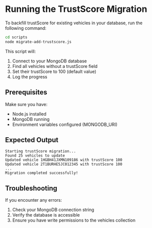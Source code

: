 # Running the TrustScore Migration

To backfill trustScore for existing vehicles in your database, run the following command:

```bash
cd scripts
node migrate-add-trustscore.js
```

This script will:
1. Connect to your MongoDB database
2. Find all vehicles without a trustScore field
3. Set their trustScore to 100 (default value)
4. Log the progress

## Prerequisites

Make sure you have:
- Node.js installed
- MongoDB running
- Environment variables configured (MONGODB_URI)

## Expected Output

```
Starting trustScore migration...
Found 25 vehicles to update
Updated vehicle 1HGBH41JXMN109186 with trustScore 100
Updated vehicle 2T1BURHE5JC012345 with trustScore 100
...
Migration completed successfully!
```

## Troubleshooting

If you encounter any errors:
1. Check your MongoDB connection string
2. Verify the database is accessible
3. Ensure you have write permissions to the vehicles collection